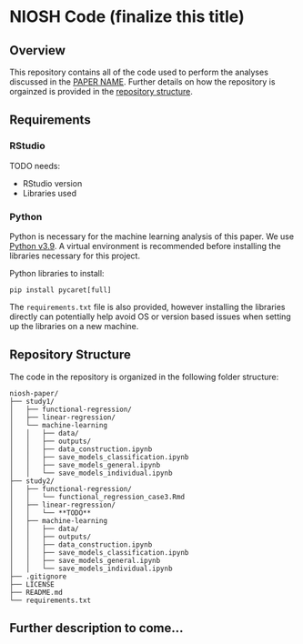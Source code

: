# NIOSH Code (finalize this title)

## Overview
This repository contains all of the code used to perform the analyses discussed in the [PAPER NAME](URL). Further details on how the repository is orgainzed is provided in the [repository structure](#repository-structure).

## Requirements

### RStudio
TODO needs:
 - RStudio version
 - Libraries used


### Python
Python is necessary for the machine learning analysis of this paper. We use [Python v3.9](https://www.python.org/downloads/release/python-3910/). A virtual environment is recommended before installing the libraries necessary for this project.

Python libraries to install:
```
pip install pycaret[full]
```

The `requirements.txt` file is also provided, however installing the libraries directly can potentially help avoid OS or version based issues when setting up the libraries on a new machine.


## Repository Structure 

The code in the repository is organized in the following folder structure:

```
niosh-paper/
├── study1/
│   ├── functional-regression/
│   ├── linear-regression/
│   └── machine-learning
│   │   ├── data/
│   │   ├── outputs/
│   │   ├── data_construction.ipynb
│   │   ├── save_models_classification.ipynb
│   │   ├── save_models_general.ipynb
│   │   └── save_models_individual.ipynb
├── study2/
│   ├── functional-regression/
│   │   └── functional_regression_case3.Rmd
│   ├── linear-regression/
│   │   └── **TODO**
│   ├── machine-learning
│   │   ├── data/
│   │   ├── outputs/
│   │   ├── data_construction.ipynb
│   │   ├── save_models_classification.ipynb
│   │   ├── save_models_general.ipynb
│   │   └── save_models_individual.ipynb
├── .gitignore
├── LICENSE
├── README.md
└── requirements.txt
```

## Further description to come...

